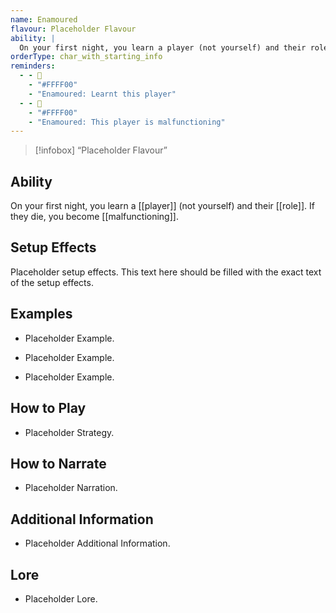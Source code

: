 ```yaml
---
name: Enamoured
flavour: Placeholder Flavour
ability: |
  On your first night, you learn a player (not yourself) and their role. If they die, you become malfunctioning.
orderType: char_with_starting_info
reminders:
  - - 💑
    - "#FFFF00"
    - "Enamoured: Learnt this player"
  - - 💑
    - "#FFFF00"
    - "Enamoured: This player is malfunctioning"
---
```

> [!infobox] 
>  “Placeholder Flavour”

## Ability
On your first night, you learn a [[player]] (not yourself) and their [[role]]. If they die, you become [[malfunctioning]].

## Setup Effects
Placeholder setup effects. This text here should be filled with the exact text of the setup effects.

## Examples
- Placeholder Example.

- Placeholder Example.

- Placeholder Example.

## How to Play
- Placeholder Strategy.

## How to Narrate
- Placeholder Narration.

## Additional Information
- Placeholder Additional Information.

## Lore
- Placeholder Lore.